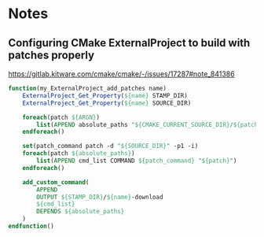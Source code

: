 # Notes

## Configuring CMake ExternalProject to build with patches properly

https://gitlab.kitware.com/cmake/cmake/-/issues/17287#note_841386

```cmake
function(my_ExternalProject_add_patches name)
    ExternalProject_Get_Property(${name} STAMP_DIR)
    ExternalProject_Get_Property(${name} SOURCE_DIR)

    foreach(patch ${ARGN})
        list(APPEND absolute_paths "${CMAKE_CURRENT_SOURCE_DIR}/${patch}")
    endforeach()

    set(patch_command patch -d "${SOURCE_DIR}" -p1 -i)
    foreach(patch ${absolute_paths})
        list(APPEND cmd_list COMMAND ${patch_command} "${patch}")
    endforeach()

    add_custom_command(
        APPEND
        OUTPUT ${STAMP_DIR}/${name}-download
        ${cmd_list}
        DEPENDS ${absolute_paths}
    )
endfunction()
```
